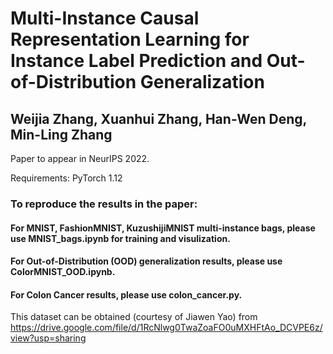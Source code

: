 # Multi-Instance Causal Representation Learning for Instance Label Prediction and Out-of-Distribution Generalization
## Weijia Zhang, Xuanhui Zhang, Han-Wen Deng, Min-Ling Zhang

Paper to appear in NeurIPS 2022.

Requirements: PyTorch 1.12

### To reproduce the results in the paper:

#### For MNIST, FashionMNIST, KuzushijiMNIST multi-instance bags, please use MNIST_bags.ipynb for training and visulization.

#### For Out-of-Distribution (OOD) generalization results, please use ColorMNIST_OOD.ipynb.

#### For Colon Cancer results, please use colon_cancer.py. 
This dataset can be obtained (courtesy of Jiawen Yao) from https://drive.google.com/file/d/1RcNlwg0TwaZoaFO0uMXHFtAo_DCVPE6z/view?usp=sharing
